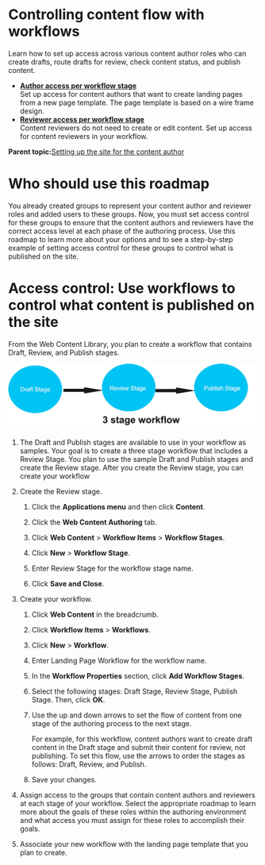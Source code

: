 # Controlling content flow with workflows 

Learn how to set up access across various content author roles who can create drafts, route drafts for review, check content status, and publish content.

-   **[Author access per workflow stage ](../install/rm_create_site_admin_workflow_author.md)**  
Set up access for content authors that want to create landing pages from a new page template. The page template is based on a wire frame design.
-   **[Reviewer access per workflow stage ](../install/rm_create_site_admin_workflow_reviewer.md)**  
Content reviewers do not need to create or edit content. Set up access for content reviewers in your workflow.

**Parent topic:**[Setting up the site for the content author ](../install/rm_create_site.md)

# Who should use this roadmap

You already created groups to represent your content author and reviewer roles and added users to these groups. Now, you must set access control for these groups to ensure that the content authors and reviewers have the correct access level at each phase of the authoring process. Use this roadmap to learn more about your options and to see a step-by-step example of setting access control for these groups to control what is published on the site.

# Access control: Use workflows to control what content is published on the site

From the Web Content Library, you plan to create a workflow that contains Draft, Review, and Publish stages.

![Image of flowchart that shows how administrators begin in the Draft stage, then move to the Review stage, then end in the Publish stage.](../images/rm-workflow-3stages.jpg)

1.  The Draft and Publish stages are available to use in your workflow as samples. Your goal is to create a three stage workflow that includes a Review Stage. You plan to use the sample Draft and Publish stages and create the Review stage. After you create the Review stage, you can create your workflow
2.  Create the Review stage.

    1.  Click the **Applications menu** and then click **Content**.

    2.  Click the **Web Content Authoring** tab.

    3.  Click **Web Content** \> **Workflow Items** \> **Workflow Stages**.

    4.  Click **New** \> **Workflow Stage**.

    5.  Enter Review Stage for the workflow stage name.

    6.  Click **Save and Close**.

3.  Create your workflow.

    1.  Click **Web Content** in the breadcrumb.

    2.  Click **Workflow Items** \> **Workflows**.

    3.  Click **New** \> **Workflow**.

    4.  Enter Landing Page Workflow for the workflow name.

    5.  In the **Workflow Properties** section, click **Add Workflow Stages**.

    6.  Select the following stages: Draft Stage, Review Stage, Publish Stage. Then, click **OK**.

    7.  Use the up and down arrows to set the flow of content from one stage of the authoring process to the next stage.

        For example, for this workflow, content authors want to create draft content in the Draft stage and submit their content for review, not publishing. To set this flow, use the arrows to order the stages as follows: Draft, Review, and Publish.

    8.  Save your changes.

4.  Assign access to the groups that contain content authors and reviewers at each stage of your workflow. Select the appropriate roadmap to learn more about the goals of these roles within the authoring environment and what access you must assign for these roles to accomplish their goals.

5.  Associate your new workflow with the landing page template that you plan to create.


